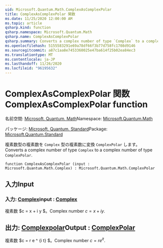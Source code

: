 ```yaml
---
uid: Microsoft.Quantum.Math.ComplexAsComplexPolar
title: ComplexAsComplexPolar 関数
ms.date: 11/25/2020 12:00:00 AM
ms.topic: article
qsharp.kind: function
qsharp.namespace: Microsoft.Quantum.Math
qsharp.name: ComplexAsComplexPolar
qsharp.summary: Converts a complex number of type `Complex` to a complex number of type `ComplexPolar`.
ms.openlocfilehash: 5155583291e69a78df66f3b77d758fc1708d9146
ms.sourcegitcommit: a87c1aa8e7453360025e47ba614f25b02ea84ec3
ms.translationtype: MT
ms.contentlocale: ja-JP
ms.lasthandoff: 11/26/2020
ms.locfileid: "96195632"
---
```

# <a name="complexascomplexpolar-function"></a><span data-ttu-id="22154-102">ComplexAsComplexPolar 関数</span><span class="sxs-lookup"><span data-stu-id="22154-102">ComplexAsComplexPolar function</span></span>

<span data-ttu-id="22154-103">名前空間: [Microsoft. Quantum. Math](xref:Microsoft.Quantum.Math)</span><span class="sxs-lookup"><span data-stu-id="22154-103">Namespace: [Microsoft.Quantum.Math](xref:Microsoft.Quantum.Math)</span></span>

<span data-ttu-id="22154-104">パッケージ: [Microsoft. Quantum. Standard](https://nuget.org/packages/Microsoft.Quantum.Standard)</span><span class="sxs-lookup"><span data-stu-id="22154-104">Package: [Microsoft.Quantum.Standard](https://nuget.org/packages/Microsoft.Quantum.Standard)</span></span>


<span data-ttu-id="22154-105">複素数型の複素数を `Complex` 型の複素数に変換 `ComplexPolar` します。</span><span class="sxs-lookup"><span data-stu-id="22154-105">Converts a complex number of type `Complex` to a complex number of type `ComplexPolar`.</span></span>

```qsharp
function ComplexAsComplexPolar (input : Microsoft.Quantum.Math.Complex) : Microsoft.Quantum.Math.ComplexPolar
```


## <a name="input"></a><span data-ttu-id="22154-106">入力</span><span class="sxs-lookup"><span data-stu-id="22154-106">Input</span></span>

### <a name="input--complex"></a><span data-ttu-id="22154-107">入力: [Complex](xref:Microsoft.Quantum.Math.Complex)</span><span class="sxs-lookup"><span data-stu-id="22154-107">input : [Complex](xref:Microsoft.Quantum.Math.Complex)</span></span>

<span data-ttu-id="22154-108">複素数 $c = x + i y $。</span><span class="sxs-lookup"><span data-stu-id="22154-108">Complex number $c = x + i y$.</span></span>



## <a name="output--complexpolar"></a><span data-ttu-id="22154-109">出力: [Complexpolar](xref:Microsoft.Quantum.Math.ComplexPolar)</span><span class="sxs-lookup"><span data-stu-id="22154-109">Output : [ComplexPolar](xref:Microsoft.Quantum.Math.ComplexPolar)</span></span>

<span data-ttu-id="22154-110">複素数 $c = r e ^ {i t} $。</span><span class="sxs-lookup"><span data-stu-id="22154-110">Complex number $c = r e^{i t}$.</span></span>